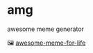 # amg
awesome meme generator

🖼️ [awesome-meme-for-life](https://awesome-meme-generator.streamlit.app/)
